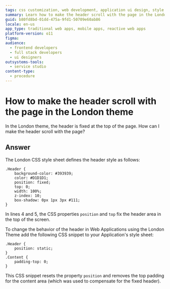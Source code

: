 ```yaml
---
tags: css customization, web development, application ui design, style customization, frontend development
summary: Learn how to make the header scroll with the page in the London theme on OutSystems 11 (O11) by modifying CSS properties.
guid: b80fd8bd-01dd-475a-9fd1-50709e60ab86
locale: en-us
app_type: traditional web apps, mobile apps, reactive web apps
platform-version: o11
figma:
audience:
  - frontend developers
  - full stack developers
  - ui designers
outsystems-tools:
  - service studio
content-type:
  - procedure
---
```


# How to make the header scroll with the page in the London theme

In the London theme, the header is fixed at the top of the page. How can I make the header scroll with the page?

## Answer

The London CSS style sheet defines the header style as follows:

    .Header {
        background-color: #393939;   
        color: #D1D1D1;
        position: fixed;
        top: 0;
        width: 100%;
        z-index: 10;
        box-shadow: 0px 1px 3px #111;
    }

In lines 4 and 5, the CSS properties `position` and `top` fix the header area in the top of the screen.

To change the behavior of the header in Web Applications using the London Theme add the following CSS snippet to your Application's style sheet:

    .Header {
        position: static;
    }
    .Content {
        padding-top: 0;
    }

This CSS snippet resets the property `position` and removes the top padding for the content area (which was used to compensate for the fixed header). 
